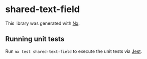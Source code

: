 # shared-text-field

This library was generated with [Nx](https://nx.dev).

## Running unit tests

Run `nx test shared-text-field` to execute the unit tests via [Jest](https://jestjs.io).
